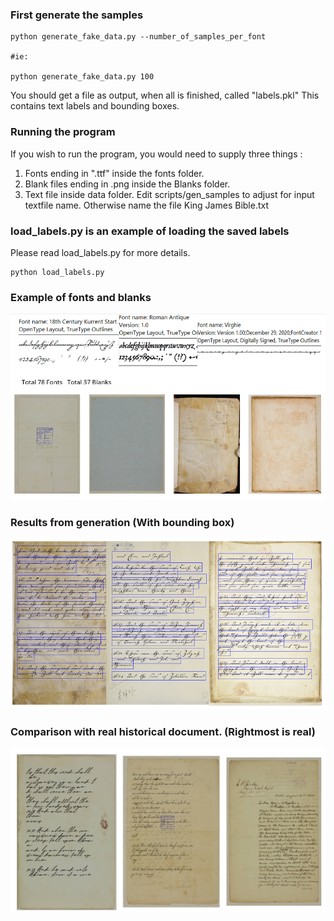 ### First generate the samples
```
python generate_fake_data.py --number_of_samples_per_font

#ie:

python generate_fake_data.py 100
```
You should get a file as output, when all is finished, called "labels.pkl" This contains text labels and 
bounding boxes.

### Running the program

If you wish to run the program, you would need to supply three things : 
1. Fonts ending in ".ttf" inside the fonts folder.
2. Blank files ending in .png inside the Blanks folder.
3. Text file inside data folder. Edit scripts/gen_samples to adjust for input textfile name. Otherwise name the file King James Bible.txt



### load_labels.py is an example of loading the saved labels
Please read load_labels.py for more details.
```
python load_labels.py
```
### Example of fonts and blanks
![Image 1](docs.PNG)

### Results from generation (With bounding box)
![Image 1](Results.PNG)

### Comparison with real historical document. (Rightmost is real)
![Image 1](comp.PNG)

